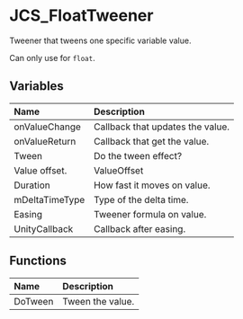 # JCS_FloatTweener

Tweener that tweens one specific variable value.

Can only use for `float`.

## Variables

| Name           | Description                      |
|:---------------|:---------------------------------|
| onValueChange  | Callback that updates the value. |
| onValueReturn  | Callback that get the value.     |
| Tween          | Do the tween effect?             |
| Value offset.  | ValueOffset                      |
| Duration       | How fast it moves on value.      |
| mDeltaTimeType | Type of the delta time.          |
| Easing         | Tweener formula on value.        |
| UnityCallback  | Callback after easing.           |

## Functions

| Name    | Description      |
|:--------|:-----------------|
| DoTween | Tween the value. |
